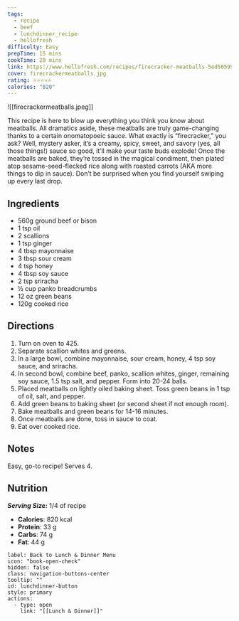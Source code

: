 ```yaml
---
tags:
  - recipe
  - beef
  - lunchdinner_recipe
  - hellofresh
difficulty: Easy
prepTime: 15 mins
cookTime: 20 mins
link: https://www.hellofresh.com/recipes/firecracker-meatballs-5ed50599997bd0092179f376
cover: firecrackermeatballs.jpg
rating: ⭐️⭐️⭐️⭐️⭐️
calories: "820"
---
```


![[firecrackermeatballs.jpeg]]

This recipe is here to blow up everything you think you know about meatballs. All dramatics aside, these meatballs are truly game-changing thanks to a certain onomatopoeic sauce. What exactly is “firecracker,” you ask? Well, mystery asker, it’s a creamy, spicy, sweet, and savory (yes, all those things!) sauce so good, it’ll make your taste buds explode! Once the meatballs are baked, they’re tossed in the magical condiment, then plated atop sesame-seed-flecked rice along with roasted carrots (AKA more things to dip in sauce). Don’t be surprised when you find yourself swiping up every last drop.

## Ingredients
- 560g ground beef or bison
- 1 tsp oil
- 2 scallions
- 1 tsp ginger
- 4 tbsp mayonnaise
- 3 tbsp sour cream
- 4 tsp honey
- 4 tbsp soy sauce
- 2 tsp sriracha
- ½ cup panko breadcrumbs
- 12 oz green beans
- 120g cooked rice


## Directions
1. Turn on oven to 425. 
2. Separate scallion whites and greens. 
3. In a large bowl, combine mayonnaise, sour cream, honey, 4 tsp soy sauce, and sriracha. 
4. In second bowl, combine beef, panko, scallion whites, ginger, remaining soy sauce, 1.5 tsp salt, and pepper. Form into 20-24 balls. 
5. Placed meatballs on lightly oiled baking sheet. Toss green beans in 1 tsp of oil, salt, and pepper. 
6. Add green beans to baking sheet (or second sheet if not enough room). 
7. Bake meatballs and green beans for 14-16 minutes. 
8. Once meatballs are done, toss in sauce to coat. 
9. Eat over cooked rice.

## Notes
Easy, go-to recipe! Serves 4.

## Nutrition
***Serving Size:*** 1/4 of recipe
- **Calories**: 820 kcal
- **Protein**: 33 g
- **Carbs**: 74 g
- **Fat**: 44 g


```meta-bind-button
label: Back to Lunch & Dinner Menu
icon: "book-open-check"
hidden: false
class: navigation-buttons-center
tooltip: ""
id: lunchdinner-button
style: primary
actions:
  - type: open
    link: "[[Lunch & Dinner]]"

```
 
